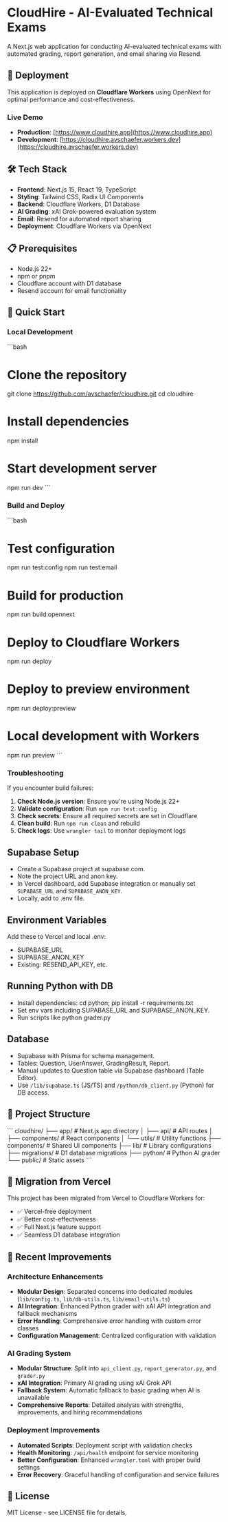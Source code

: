 # CloudHire - AI-Evaluated Technical Exams

A Next.js web application for conducting AI-evaluated technical exams with automated grading, report generation, and email sharing via Resend.

## 🚀 Deployment

This application is deployed on **Cloudflare Workers** using OpenNext for optimal performance and cost-effectiveness.

### Live Demo
- **Production**: [https://www.cloudhire.app](https://www.cloudhire.app)
- **Development**: [https://cloudhire.avschaefer.workers.dev](https://cloudhire.avschaefer.workers.dev)

## 🛠️ Tech Stack

- **Frontend**: Next.js 15, React 19, TypeScript
- **Styling**: Tailwind CSS, Radix UI Components
- **Backend**: Cloudflare Workers, D1 Database
- **AI Grading**: xAI Grok-powered evaluation system
- **Email**: Resend for automated report sharing
- **Deployment**: Cloudflare Workers via OpenNext

## 📋 Prerequisites

- Node.js 22+
- npm or pnpm
- Cloudflare account with D1 database
- Resend account for email functionality

## 🚀 Quick Start

### Local Development

\`\`\`bash
# Clone the repository
git clone https://github.com/avschaefer/cloudhire.git
cd cloudhire

# Install dependencies
npm install

# Start development server
npm run dev
\`\`\`

### Build and Deploy

\`\`\`bash
# Test configuration
npm run test:config
npm run test:email

# Build for production
npm run build:opennext

# Deploy to Cloudflare Workers
npm run deploy

# Deploy to preview environment
npm run deploy:preview

# Local development with Workers
npm run preview
\`\`\`

### Troubleshooting

If you encounter build failures:

1. **Check Node.js version**: Ensure you're using Node.js 22+
2. **Validate configuration**: Run `npm run test:config`
3. **Check secrets**: Ensure all required secrets are set in Cloudflare
4. **Clean build**: Run `npm run clean` and rebuild
5. **Check logs**: Use `wrangler tail` to monitor deployment logs

## Supabase Setup
- Create a Supabase project at supabase.com.
- Note the project URL and anon key.
- In Vercel dashboard, add Supabase integration or manually set `SUPABASE_URL` and `SUPABASE_ANON_KEY`.
- Locally, add to .env file.

## Environment Variables
Add these to Vercel and local .env:
- SUPABASE_URL
- SUPABASE_ANON_KEY
- Existing: RESEND_API_KEY, etc.

## Running Python with DB
- Install dependencies: cd python; pip install -r requirements.txt
- Set env vars including SUPABASE_URL and SUPABASE_ANON_KEY.
- Run scripts like python grader.py

## Database
- Supabase with Prisma for schema management.
- Tables: Question, UserAnswer, GradingResult, Report.
- Manual updates to Question table via Supabase dashboard (Table Editor).
- Use `/lib/supabase.ts` (JS/TS) and `/python/db_client.py` (Python) for DB access.

## 📁 Project Structure

\`\`\`
cloudhire/
├── app/                    # Next.js app directory
│   ├── api/               # API routes
│   ├── components/        # React components
│   └── utils/             # Utility functions
├── components/            # Shared UI components
├── lib/                   # Library configurations
├── migrations/            # D1 database migrations
├── python/                # Python AI grader
└── public/                # Static assets
\`\`\`

## 🔄 Migration from Vercel

This project has been migrated from Vercel to Cloudflare Workers for:
- ✅ Vercel-free deployment
- ✅ Better cost-effectiveness
- ✅ Full Next.js feature support
- ✅ Seamless D1 database integration

## 🚀 Recent Improvements

### Architecture Enhancements
- **Modular Design**: Separated concerns into dedicated modules (`lib/config.ts`, `lib/db-utils.ts`, `lib/email-utils.ts`)
- **AI Integration**: Enhanced Python grader with xAI API integration and fallback mechanisms
- **Error Handling**: Comprehensive error handling with custom error classes
- **Configuration Management**: Centralized configuration with validation

### AI Grading System
- **Modular Structure**: Split into `api_client.py`, `report_generator.py`, and `grader.py`
- **xAI Integration**: Primary AI grading using xAI Grok API
- **Fallback System**: Automatic fallback to basic grading when AI is unavailable
- **Comprehensive Reports**: Detailed analysis with strengths, improvements, and hiring recommendations

### Deployment Improvements
- **Automated Scripts**: Deployment script with validation checks
- **Health Monitoring**: `/api/health` endpoint for service monitoring
- **Better Configuration**: Enhanced `wrangler.toml` with proper build settings
- **Error Recovery**: Graceful handling of configuration and service failures

## 📝 License

MIT License - see LICENSE file for details.

